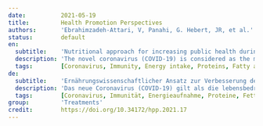```yaml
---
date:          2021-05-19
title:         Health Promotion Perspectives
authors:       'Ebrahimzadeh-Attari, V, Panahi, G. Hebert, JR, et al.'
status:        default
en:
  subtitle:    'Nutritional approach for increasing public health during pandemic of COVID-19: A comprehensive review of antiviral nutrients and nutraceuticals'
  description: 'The novel coronavirus (COVID-19) is considered as the most life-threatening pandemic disease during the last decade. The individual nutritional status, though usually ignored in the management of COVID-19, plays a critical role in the immune function and pathogenesis of infection. Accordingly, the present review article aimed to report the effects of nutrients and nutraceuticals on respiratory viral infections including COVID-19, with a focus on their mechanisms of action. Studies were identified via systematic searches of the databases including PubMed/ MEDLINE, ScienceDirect, Scopus, and Google Scholar from 2000 until April 2020, using keywords. All relevant clinical and experimental studies published in English were included. Protein-energy malnutrition (PEM) is common in severe respiratory infections and should be considered in the management of COVID-19 patients. On the other hand, obesity can be accompanied by decreasing the host immunity. Therefore, increasing physical activity at home and a slight caloric restriction with adequate intake of micronutrients and nutraceuticals are simple aids to boost host immunity and decrease the clinical manifestations of COVID-19. The most important nutrients which can be considered for COVID-19 management are vitamin D, vitamin C, vitamin A, folate, zinc, and probiotics. Their adequacy should be provided through dietary intake or appropriate supplementation. Moreover, adequate intake of some other dietary agents including vitamin E, magnesium, selenium, alpha linolenic acid and phytochemicals are required to maintain the host immunity.'
  tags:        [Coronavirus, Immunity, Energy intake, Proteins, Fatty acids, Omega-3 Vitamins, Vitamins, Minerals, Electrolytes]
de:
  subtitle:    'Ernährungswissenschaftlicher Ansatz zur Verbesserung der öffentlichen Gesundheit während einer COVID-19-Pandemie: Ein umfassender Überblick über antivirale Nährstoffe und Nutrazeutika'
  description: 'Das neue Coronavirus (COVID-19) gilt als die lebensbedrohlichste Pandemie des letzten Jahrzehnts. Der individuelle Ernährungszustand, der bei der Behandlung von COVID-19 in der Regel nicht berücksichtigt wird, spielt eine entscheidende Rolle für die Immunfunktion und die Pathogenese der Infektion. Ziel des vorliegenden Übersichtsartikels war daher, über die Auswirkungen von Nährstoffen und Nutrazeutika auf virale Infektionen der Atemwege, einschließlich COVID-19, zu berichten, wobei der Schwerpunkt auf ihren Wirkmechanismen lag. Die Studien wurden durch eine systematische Suche in den Datenbanken PubMed/ MEDLINE, ScienceDirect, Scopus und Google Scholar von 2000 bis April 2020 unter Verwendung von Schlüsselwörtern ermittelt. Alle relevanten klinischen und experimentellen Studien, die in englischer Sprache veröffentlicht wurden, wurden einbezogen. Protein-Energie-Mangelernährung (PEM) ist bei schweren Atemwegsinfektionen häufig und sollte bei der Behandlung von COVID-19-Patienten berücksichtigt werden. Andererseits kann Fettleibigkeit mit einer Schwächung der Wirtsimmunität einhergehen. Daher sind eine Steigerung der körperlichen Aktivität zu Hause und eine leichte Kalorienrestriktion mit einer angemessenen Zufuhr von Mikronährstoffen und Nutrazeutika einfache Hilfsmittel, um die Wirtsimmunität zu stärken und die klinischen Manifestationen von COVID-19 zu verringern. Die wichtigsten Nährstoffe, die bei der Behandlung von COVID-19 in Betracht gezogen werden können, sind Vitamin D, Vitamin C, Vitamin A, Folsäure, Zink und Probiotika. Ihre ausreichende Zufuhr sollte durch die Ernährung oder eine geeignete Supplementierung gewährleistet werden. Darüber hinaus ist eine angemessene Zufuhr einiger anderer Nährstoffe wie Vitamin E, Magnesium, Selen, Alpha-Linolensäure und sekundäre Pflanzenstoffe erforderlich, um die Immunität des Wirts aufrechtzuerhalten.' 
  tags:        [Coronavirus, Immunität, Energieaufnahme, Proteine, Fettsäuren, Omega-3-Vitamine, Vitamine, Mineralien, Elektrolyte]
group:         'Treatments'
credit:        https://doi.org/10.34172/hpp.2021.17
---
```

